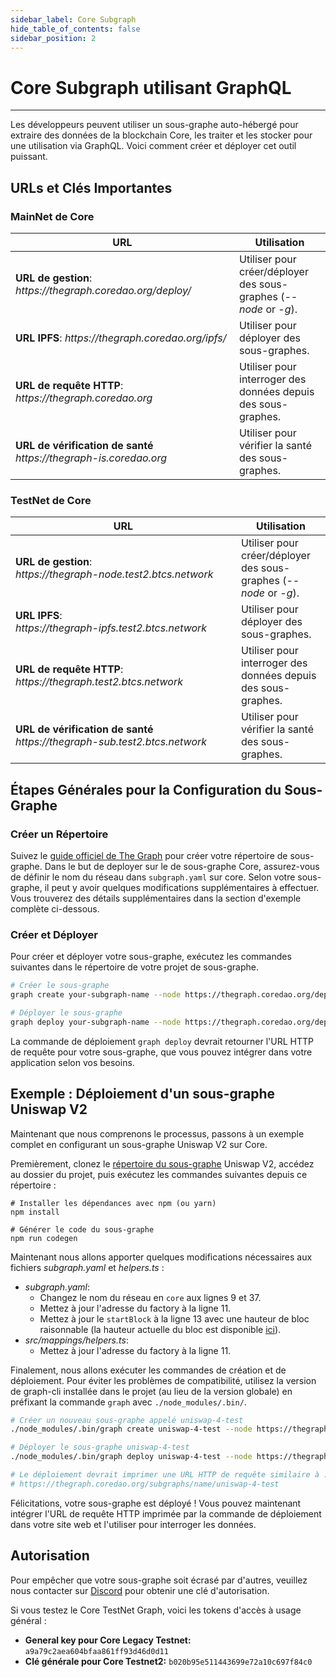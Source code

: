```yaml
---
sidebar_label: Core Subgraph
hide_table_of_contents: false
sidebar_position: 2
---
```


# Core Subgraph utilisant GraphQL

---

Les développeurs peuvent utiliser un sous-graphe auto-hébergé pour extraire des données de la blockchain Core, les traiter et les stocker pour une utilisation via GraphQL. Voici comment créer et déployer cet outil puissant.

## URLs et Clés Importantes

### MainNet de Core

<table><thead><tr><th width="342">URL</th><th>Utilisation</th></tr></thead><tbody><tr><td><strong>URL de gestion</strong>: <em>https://thegraph.coredao.org/deploy/</em></td><td>Utiliser pour créer/déployer des sous-graphes (<em>--node</em> or <em>-g</em>).</td></tr><tr><td><strong>URL IPFS</strong>: <em>https://thegraph.coredao.org/ipfs/</em></td><td>Utiliser pour déployer des sous-graphes.</td></tr><tr><td><strong>URL de requête HTTP</strong>: <em>https://thegraph.coredao.org</em></td><td>Utiliser pour interroger des données depuis des sous-graphes.</td></tr><tr><td><strong>URL de vérification de santé</strong><br/><em>https://thegraph-is.coredao.org</em> </td><td>Utiliser pour vérifier la santé des sous-graphes.</td></tr></tbody></table>

### TestNet de Core

<table><thead><tr><th width="345">URL</th><th>Utilisation</th></tr></thead><tbody><tr><td><strong>URL de gestion</strong>: <br/><em>https://thegraph-node.test2.btcs.network</em></td><td>Utiliser pour créer/déployer des sous-graphes (<em>--node</em> or <em>-g</em>).</td></tr><tr><td><strong>URL IPFS</strong>: <br/><em>https://thegraph-ipfs.test2.btcs.network</em></td><td>Utiliser pour déployer des sous-graphes.</td></tr><tr><td><strong>URL de requête HTTP</strong>: <br/><em>https://thegraph.test2.btcs.network</em></td><td>Utiliser pour interroger des données depuis des sous-graphes.</td></tr><tr><td><strong>URL de vérification de santé</strong><br/><em>https://thegraph-sub.test2.btcs.network</em></td><td>Utiliser pour vérifier la santé des sous-graphes.</td></tr></tbody></table>

## Étapes Générales pour la Configuration du Sous-Graphe

### Créer un Répertoire

Suivez le [guide officiel de The Graph](https://thegraph.com/docs/en/developing/creating-a-subgraph/) pour créer votre répertoire de sous-graphe. Dans le but de deployer sur le de sous-graphe Core, assurez-vous de définir le nom du réseau dans `subgraph.yaml` sur core. Selon votre sous-graphe, il peut y avoir quelques modifications supplémentaires à effectuer. Vous trouverez des détails supplémentaires dans la section d'exemple complète ci-dessous.

### Créer et Déployer

Pour créer et déployer votre sous-graphe, exécutez les commandes suivantes dans le répertoire de votre projet de sous-graphe.

```bash
# Créer le sous-graphe
graph create your-subgraph-name --node https://thegraph.coredao.org/deploy/

# Déployer le sous-graphe
graph deploy your-subgraph-name --node https://thegraph.coredao.org/deploy/ --ipfs https://thegraph.coredao.org/ipfs/
```

La commande de déploiement `graph deploy` devrait retourner l'URL HTTP de requête pour votre sous-graphe, que vous pouvez intégrer dans votre application selon vos besoins.

## Exemple : Déploiement d'un sous-graphe Uniswap V2

Maintenant que nous comprenons le processus, passons à un exemple complet en configurant un sous-graphe Uniswap V2 sur Core.

Premièrement, clonez le [répertoire du sous-graphe](https://github.com/Uniswap/v2-subgraph) Uniswap V2, accédez au dossier du projet, puis exécutez les commandes suivantes depuis ce répertoire :

```
# Installer les dépendances avec npm (ou yarn)
npm install

# Générer le code du sous-graphe
npm run codegen
```

Maintenant nous allons apporter quelques modifications nécessaires aux fichiers _subgraph.yaml_ et _helpers.ts_ :

- _subgraph.yaml_:
  - Changez le nom du réseau en `core` aux lignes 9 et 37.
  - Mettez à jour l'adresse du factory à la ligne 11.
  - Mettez à jour le `startBlock` à la ligne 13 avec une hauteur de bloc raisonnable (la hauteur actuelle du bloc est disponible [ici](https://scan.coredao.org/)).
- _src/mappings/helpers.ts_:
  - Mettez à jour l'adresse du factory à la ligne 11.

Finalement, nous allons exécuter les commandes de création et de déploiement. Pour éviter les problèmes de compatibilité, utilisez la version de graph-cli installée dans le projet (au lieu de la version globale) en préfixant la commande `graph` avec `./node_modules/.bin/`.

```bash
# Créer un nouveau sous-graphe appelé uniswap-4-test
./node_modules/.bin/graph create uniswap-4-test --node https://thegraph.coredao.org/deploy/

# Déployer le sous-graphe uniswap-4-test
./node_modules/.bin/graph deploy uniswap-4-test --node https://thegraph.coredao.org/deploy/ --ipfs https://thegraph.coredao.org/ipfs/

# Le déploiement devrait imprimer une URL HTTP de requête similaire à :
# https://thegraph.coredao.org/subgraphs/name/uniswap-4-test
```

Félicitations, votre sous-graphe est déployé ! Vous pouvez maintenant intégrer l'URL de requête HTTP imprimée par la commande de déploiement dans votre site web et l'utiliser pour interroger les données.

## Autorisation

Pour empêcher que votre sous-graphe soit écrasé par d'autres, veuillez nous contacter sur [Discord](https://discord.com/invite/coredaoofficial) pour obtenir une clé d'autorisation.

Si vous testez le Core TestNet Graph, voici les tokens d'accès à usage général :

- **General key pour Core Legacy Testnet:** `a9a79c2aea604bfaa861ff93d46d0d11`
- **Clé générale pour Core Testnet2:** `b020b95e511443699e72a10c697f84c0`
